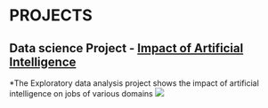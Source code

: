 # PROJECTS
##  Data science Project - [Impact of Artificial Intelligence](https://github.com/Sharanrajs/Impact-of-Artificial-Intelligence)
*The Exploratory data analysis project shows the impact of artificial intelligence on jobs of various domains
![](image.jpg)
